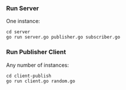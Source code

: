 ### Run Server

One instance:

```shell
cd server
go run server.go publisher.go subscriber.go
```

### Run Publisher Client

Any number of instances:

```shell
cd client-publish
go run client.go random.go
```